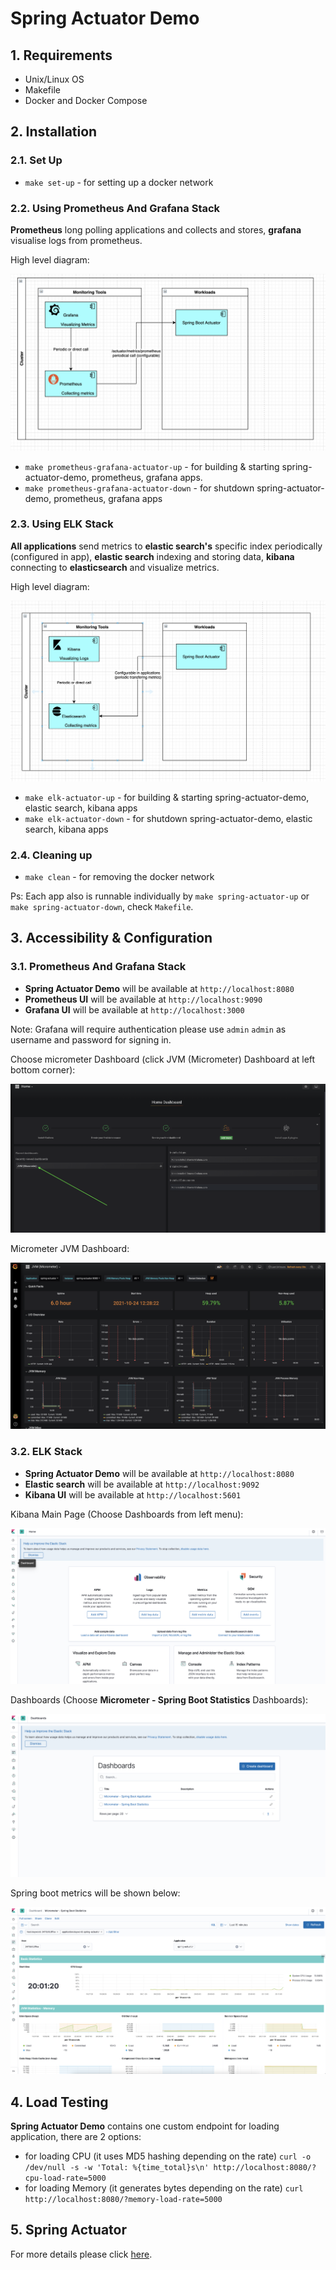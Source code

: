 # Spring Actuator Demo

## 1. Requirements

- Unix/Linux OS
- Makefile
- Docker and Docker Compose

## 2. Installation

### 2.1. Set Up

- `make set-up` - for setting up a docker network

### 2.2. Using Prometheus And Grafana Stack

**Prometheus** long polling applications and collects and stores, **grafana** visualise logs from prometheus.

High level diagram:

![Prometheus and Grafana Stack](./assets/images/prometheus-grafana-stack.png)

- `make prometheus-grafana-actuator-up` - for building & starting spring-actuator-demo, prometheus, grafana apps.
- `make prometheus-grafana-actuator-down` - for shutdown spring-actuator-demo, prometheus, grafana apps

### 2.3. Using ELK Stack

**All applications** send metrics to **elastic search's** specific index periodically (configured in app), **elastic search** 
indexing and storing data, **kibana** connecting to **elasticsearch** and visualize metrics.

High level diagram:

![ELK Stack](./assets/images/elk-stack.png)

- `make elk-actuator-up` - for building & starting spring-actuator-demo, elastic search, kibana apps
- `make elk-actuator-down` - for shutdown spring-actuator-demo, elastic search, kibana apps

### 2.4. Cleaning up

- `make clean` - for removing the docker network

Ps: Each app also is runnable individually by `make spring-actuator-up` or `make spring-actuator-down`, check 
`Makefile`.

## 3. Accessibility & Configuration

### 3.1. Prometheus And Grafana Stack

- **Spring Actuator Demo** will be available at `http://localhost:8080`
- **Prometheus UI** will be available at `http://localhost:9090`
- **Grafana UI** will be available at `http://localhost:3000`

Note: Grafana will require authentication please use `admin` `admin` as username and password for 
signing in.

Choose micrometer Dashboard (click JVM (Micrometer) Dashboard at left bottom corner):

![Choose micrometer dashboard](./assets/images/choose_micrometer_dashboard.png)

Micrometer JVM Dashboard:

![Chose micrometer dashboard](./assets/images/micrometer_dashboard.png)

### 3.2. ELK Stack

- **Spring Actuator Demo** will be available at `http://localhost:8080`
- **Elastic search** will be available at `http://localhost:9092`
- **Kibana UI** will be available at `http://localhost:5601`

Kibana Main Page (Choose Dashboards from left menu):

![Kibana Main Page](./assets/images/kibana-main-page.png)

Dashboards (Choose **Micrometer - Spring Boot Statistics** Dashboards):

![Kibana Dashboards](./assets/images/kibana-dashboards.png)

Spring boot metrics will be shown below:

![Kibana Spring Stats](./assets/images/kibana-spring-boot-stats.png)

## 4. Load Testing

**Spring Actuator Demo** contains one custom endpoint for loading application, there are 2 options:

- for loading CPU (it uses MD5 hashing depending on the rate)
  ``curl -o /dev/null -s -w 'Total: %{time_total}s\n' http://localhost:8080/?cpu-load-rate=5000``
- for loading Memory (it generates bytes depending on the rate) ``curl http://localhost:8080/?memory-load-rate=5000``

## 5. Spring Actuator

For more details please click [here](./assets/docs/spring-actuator.md).